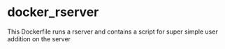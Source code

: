 # docker_rserver
This Dockerfile runs a rserver and contains a script for super simple user addition on the server
